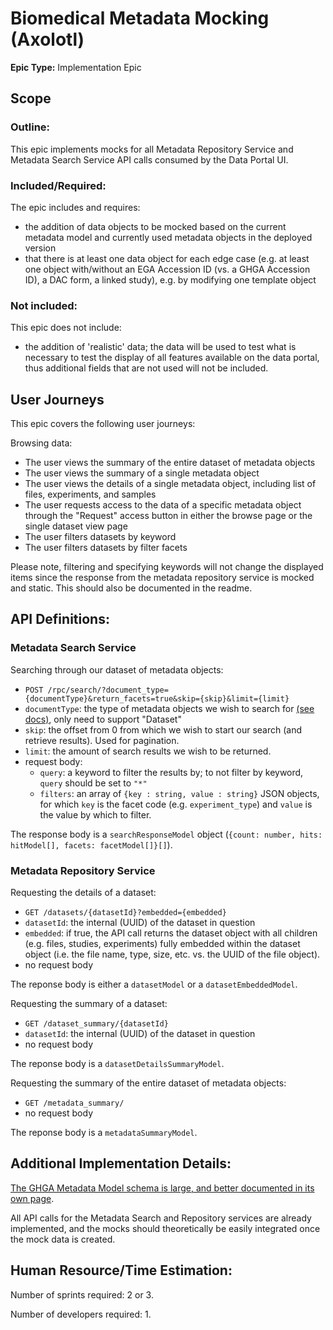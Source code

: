 # Biomedical Metadata Mocking (Axolotl)
**Epic Type:** Implementation Epic

## Scope
### Outline:
This epic implements mocks for all Metadata Repository Service and Metadata Search Service API calls consumed by the Data Portal UI.

### Included/Required:
The epic includes and requires:
- the addition of data objects to be mocked based on the current metadata model and currently used metadata objects in the deployed version
- that there is at least one data object for each edge case (e.g. at least one object with/without an EGA Accession ID (vs. a GHGA Accession ID), a DAC form, a linked study), e.g. by modifying one template object

### Not included:
This epic does not include:
- the addition of 'realistic' data; the data will be used to test what is necessary to test the display of all features available on the data portal, thus additional fields that are not used will not be included.

## User Journeys

This epic covers the following user journeys:

Browsing data:
- The user views the summary of the entire dataset of metadata objects
- The user views the summary of a single metadata object
- The user views the details of a single metadata object, including list of files, experiments, and samples
- The user requests access to the data of a specific metadata object through the "Request" access button in either the browse page or the single dataset view page
- The user filters datasets by keyword
- The user filters datasets by filter facets

Please note, filtering and specifying keywords will not change the displayed items since the response from the metadata repository service is mocked and static. This should also be documented in the readme.

## API Definitions:

### Metadata Search Service

Searching through our dataset of metadata objects:

- `POST /rpc/search/?document_type={documentType}&return_facets=true&skip={skip}&limit={limit}`
- `documentType`: the type of metadata objects we wish to search for [(see docs)](https://ghga-de.github.io/ghga-metadata-schema/docs/type/), only need to support "Dataset"
- `skip`: the offset from 0 from which we wish to start our search (and retrieve results). Used for pagination.
- `limit`: the amount of search results we wish to be returned.
- request body:
  - `query`: a keyword to filter the results by; to not filter by keyword, `query` should be set to `"*"`
  - `filters`: an array of `{key : string, value : string}` JSON objects, for which `key` is the facet code (e.g. `experiment_type`) and `value` is the value by which to filter.

The response body is a `searchResponseModel` object (`{count: number, hits: hitModel[], facets: facetModel[]}[]`).

### Metadata Repository Service

Requesting the details of a dataset:

- `GET /datasets/{datasetId}?embedded={embedded}`
- `datasetId`: the internal (UUID) of the dataset in question
- `embedded`: if true, the API call returns the dataset object with all children (e.g. files, studies, experiments) fully embedded within the dataset object (i.e. the file name, type, size, etc. vs. the UUID of the file object).
- no request body

The reponse body is either a `datasetModel` or a `datasetEmbeddedModel`.

Requesting the summary of a dataset:

- `GET /dataset_summary/{datasetId}`
- `datasetId`: the internal (UUID) of the dataset in question
- no request body

The reponse body is a `datasetDetailsSummaryModel`. 

Requesting the summary of the entire dataset of metadata objects:

- `GET /metadata_summary/`
- no request body

The reponse body is a `metadataSummaryModel`. 

## Additional Implementation Details:

[The GHGA Metadata Model schema is large, and better documented in its own page](https://ghga-de.github.io/ghga-metadata-schema/docs/).

All API calls for the Metadata Search and Repository services are already implemented, and the mocks should theoretically be easily integrated once the mock data is created.

## Human Resource/Time Estimation:

Number of sprints required: 2 or 3.

Number of developers required: 1.
